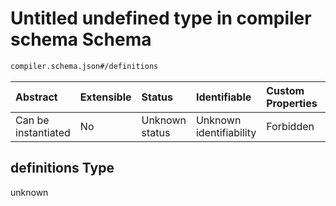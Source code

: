 # Untitled undefined type in compiler schema Schema

```txt
compiler.schema.json#/definitions
```



| Abstract            | Extensible | Status         | Identifiable            | Custom Properties | Additional Properties | Access Restrictions | Defined In                                                                   |
| :------------------ | :--------- | :------------- | :---------------------- | :---------------- | :-------------------- | :------------------ | :--------------------------------------------------------------------------- |
| Can be instantiated | No         | Unknown status | Unknown identifiability | Forbidden         | Allowed               | none                | [compiler.schema.json\*](../out/compiler.schema.json "open original schema") |

## definitions Type

unknown
